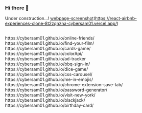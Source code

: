 ### Hi there 👋
Under construction...!
[webpage-screenshot](https://user-images.githubusercontent.com/79755067/177517884-01fefee9-4821-432e-8f62-e88f3e8d1305.jpg)(https://react-airbnb-experiences-clone-8t2zqnzna-cybersam01.vercel.app/)

  <br />
 https://cybersam01.github.io/online-friends/  <br />
 https://cybersam01.github.io/find-your-film/ <br />
 https://cybersam01.github.io/cards-game/ <br />
 https://cybersam01.github.io/colorApi/  <br />
 https://cybersam01.github.io/ad-tracker  <br />
 https://cybersam01.github.io/bbq-sign-in/ <br />
 https://cybersam01.github.io/dice-game/ <br />
 https://cybersam01.github.io/css-carousel/ <br />
 https://cybersam01.github.io/me-in-emojis/ <br />
 https://cybersam01.github.io/chrome-extension-save-tab/ <br />
 https://cybersam01.github.io/password-generator/ <br />
 https://cybersam01.github.io/visit-new-york/ <br />
 https://cybersam01.github.io/blackjack/ <br />
 https://cybersam01.github.io/birthday-card/ <br />
